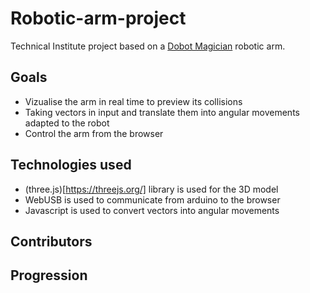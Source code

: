 # Robotic-arm-project

Technical Institute project based on a [Dobot Magician](https://www.dobot.cc/dobot-magician/product-overview.html) robotic arm.

## Goals

- Vizualise the arm in real time to preview its collisions
- Taking vectors in input and translate them into angular movements adapted to the robot
- Control the arm from the browser

## Technologies used

- (three.js)[https://threejs.org/] library is used for the 3D model
- WebUSB is used to communicate from arduino to the browser
- Javascript is used to convert vectors into angular movements

## Contributors

## Progression


